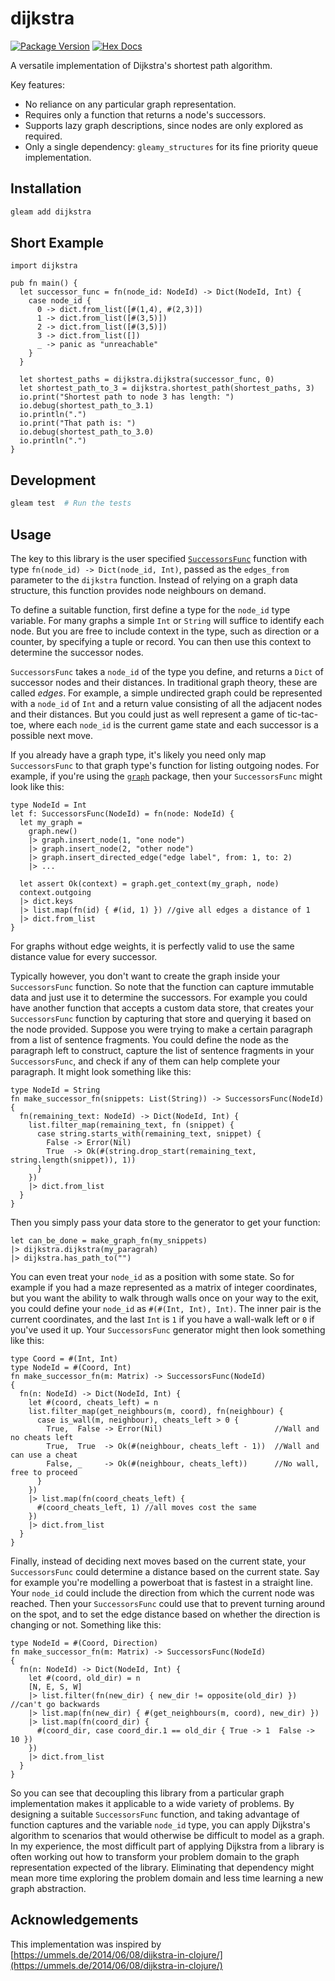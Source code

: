 # dijkstra

[![Package Version](https://img.shields.io/hexpm/v/dijkstra)](https://hex.pm/packages/dijkstra)
[![Hex Docs](https://img.shields.io/badge/hex-docs-ffaff3)](https://hexdocs.pm/dijkstra/)

A versatile implementation of Dijkstra's shortest path algorithm.

Key features:

- No reliance on any particular graph representation.
- Requires only a function that returns a node's successors.
- Supports lazy graph descriptions, since nodes are only explored as required.
- Only a single dependency: `gleamy_structures` for its fine priority queue implementation.


## Installation

```sh
gleam add dijkstra
```


## Short Example

```gleam
import dijkstra

pub fn main() {
  let successor_func = fn(node_id: NodeId) -> Dict(NodeId, Int) {
    case node_id {
      0 -> dict.from_list([#(1,4), #(2,3)])
      1 -> dict.from_list([#(3,5)])
      2 -> dict.from_list([#(3,5)])
      3 -> dict.from_list([])
      _ -> panic as "unreachable"
    }
  }
  
  let shortest_paths = dijkstra.dijkstra(successor_func, 0)
  let shortest_path_to_3 = dijkstra.shortest_path(shortest_paths, 3)
  io.print("Shortest path to node 3 has length: ")
  io.debug(shortest_path_to_3.1)
  io.println(".")
  io.print("That path is: ")
  io.debug(shortest_path_to_3.0)
  io.println(".")
}
```


## Development

```sh
gleam test  # Run the tests
```

## Usage

The key to this library is the user specified [`SuccessorsFunc`](#SuccessorsFunc) function
with type `fn(node_id) -> Dict(node_id, Int)`, passed as the `edges_from` parameter to the
`dijkstra` function. Instead of relying on a graph data structure, this function provides
node neighbours on demand.

To define a suitable function, first define a type for the `node_id` type variable. For many
graphs a simple `Int` or `String` will suffice to identify each node. But you are free to
include context in the type, such as direction or a counter, by specifying a tuple or record.
You can then use this context to determine the successor nodes.

`SuccessorsFunc` takes a `node_id` of the type you define, and returns a `Dict` of successor
nodes and their distances. In traditional graph theory, these are called *edges*. For
example, a simple undirected graph could be represented with a `node_id` of `Int` and a
return value consisting of all the adjacent nodes and their distances. But you could just
as well represent a game of tic-tac-toe, where each `node_id` is the current game state and
each successor is a possible next move.

If you already have a graph type, it's likely you need only map `SuccessorsFunc` to that
graph type's function for listing outgoing nodes. For example, if you're using the
[`graph`](https://hex.pm/packages/graph) package, then your `SuccessorsFunc` might look
like this:

```gleam
type NodeId = Int
let f: SuccessorsFunc(NodeId) = fn(node: NodeId) {
  let my_graph =
    graph.new()
    |> graph.insert_node(1, "one node")
    |> graph.insert_node(2, "other node")
    |> graph.insert_directed_edge("edge label", from: 1, to: 2)
    |> ...
  
  let assert Ok(context) = graph.get_context(my_graph, node)
  context.outgoing
  |> dict.keys
  |> list.map(fn(id) { #(id, 1) }) //give all edges a distance of 1
  |> dict.from_list
}
```

For graphs without edge weights, it is perfectly valid to use the same distance value for
every successor.

Typically however, you don't want to create the graph inside your `SuccessorsFunc` function.
So note that the function can capture immutable data and just use it to determine the
successors. For example you could have another function that accepts a custom data store,
that creates your `SuccessorsFunc` function by capturing that store and querying it based on
the node provided. Suppose you were trying to make a certain paragraph from a list of sentence
fragments. You could define the node as the paragraph left to construct, capture the list
of sentence fragments in your `SuccessorsFunc`, and check if any of them can help complete
your paragraph. It might look something like this:

```gleam
type NodeId = String
fn make_successor_fn(snippets: List(String)) -> SuccessorsFunc(NodeId)
{
  fn(remaining_text: NodeId) -> Dict(NodeId, Int) {
    list.filter_map(remaining_text, fn (snippet) {
      case string.starts_with(remaining_text, snippet) {
        False -> Error(Nil)
        True  -> Ok(#(string.drop_start(remaining_text, string.length(snippet)), 1))
      }
    })
    |> dict.from_list
  }
}
```

Then you simply pass your data store to the generator to get your function:

```gleam
let can_be_done = make_graph_fn(my_snippets)
|> dijkstra.dijkstra(my_paragrah)
|> dijkstra.has_path_to("")
```

You can even treat your `node_id` as a position with some state. So for example if you had
a maze represented as a matrix of integer coordinates, but you want the ability to walk
through walls once on your way to the exit, you could define your `node_id` as
`#(#(Int, Int), Int)`. The inner pair is the current coordinates, and the last `Int`
is `1` if you have a wall-walk left or `0` if you've used it up. Your `SuccessorsFunc`
generator might then look something like this:

```gleam
type Coord = #(Int, Int)
type NodeId = #(Coord, Int)
fn make_successor_fn(m: Matrix) -> SuccessorsFunc(NodeId)
{
  fn(n: NodeId) -> Dict(NodeId, Int) {
    let #(coord, cheats_left) = n
    list.filter_map(get_neighbours(m, coord), fn(neighbour) {
      case is_wall(m, neighbour), cheats_left > 0 {
        True,  False -> Error(Nil)                         //Wall and no cheats left
        True,  True  -> Ok(#(neighbour, cheats_left - 1))  //Wall and can use a cheat
        False, _     -> Ok(#(neighbour, cheats_left))      //No wall, free to proceed
      }
    })
    |> list.map(fn(coord_cheats_left) {
      #(coord_cheats_left, 1) //all moves cost the same
    })
    |> dict.from_list
  }
}
```

Finally, instead of deciding next moves based on the current state, your `SuccessorsFunc`
could determine a distance based on the current state. Say for example you're modelling
a powerboat that is fastest in a straight line. Your `node_id` could include the direction
from which the current node was reached. Then your `SuccessorsFunc` could use that to
prevent turning around on the spot, and to set the edge distance based on whether the
direction is changing or not. Something like this:

```gleam
type NodeId = #(Coord, Direction)
fn make_successor_fn(m: Matrix) -> SuccessorsFunc(NodeId)
{
  fn(n: NodeId) -> Dict(NodeId, Int) {
    let #(coord, old_dir) = n
    [N, E, S, W]
    |> list.filter(fn(new_dir) { new_dir != opposite(old_dir) }) //can't go backwards
    |> list.map(fn(new_dir) { #(get_neighbours(m, coord), new_dir) })
    |> list.map(fn(coord_dir) {
      #(coord_dir, case coord_dir.1 == old_dir { True -> 1  False -> 10 })
    })
    |> dict.from_list
  }
}
```

So you can see that decoupling this library from a particular graph implementation makes
it applicable to a wide variety of problems. By designing a suitable `SuccessorsFunc`
function, and taking advantage of function captures and the variable `node_id` type, you
can apply Dijkstra's algorithm to scenarios that would otherwise be difficult to model as
a graph. In my experience, the most difficult part of applying Dijkstra from a library is
often working out how to transform your problem domain to the graph representation expected
of the library. Eliminating that dependency might mean more time exploring the problem
domain and less time learning a new graph abstraction.


## Acknowledgements

This implementation was inspired by [https://ummels.de/2014/06/08/dijkstra-in-clojure/](https://ummels.de/2014/06/08/dijkstra-in-clojure/)
